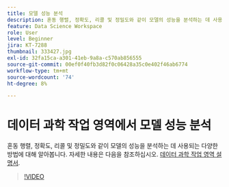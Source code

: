 ```yaml
---
title: 모델 성능 분석
description: 혼동 행렬, 정확도, 리콜 및 정밀도와 같이 모델의 성능을 분석하는 데 사용되는 다양한 방법에 대해 알아봅니다.
feature: Data Science Workspace
role: User
level: Beginner
jira: KT-7288
thumbnail: 333427.jpg
exl-id: 32fa15ca-a301-41eb-9a8a-c570ab856555
source-git-commit: 00ef0f40fb3d82f0c06428a35c0e402f46ab6774
workflow-type: tm+mt
source-wordcount: '74'
ht-degree: 8%

---
```


# 데이터 과학 작업 영역에서 모델 성능 분석

혼동 행렬, 정확도, 리콜 및 정밀도와 같이 모델의 성능을 분석하는 데 사용되는 다양한 방법에 대해 알아봅니다. 자세한 내용은 다음을 참조하십시오. [데이터 과학 작업 영역 설명서](https://experienceleague.adobe.com/docs/experience-platform/data-science-workspace/home.html?lang=ko-KR).

>[!VIDEO](https://video.tv.adobe.com/v/333427)
